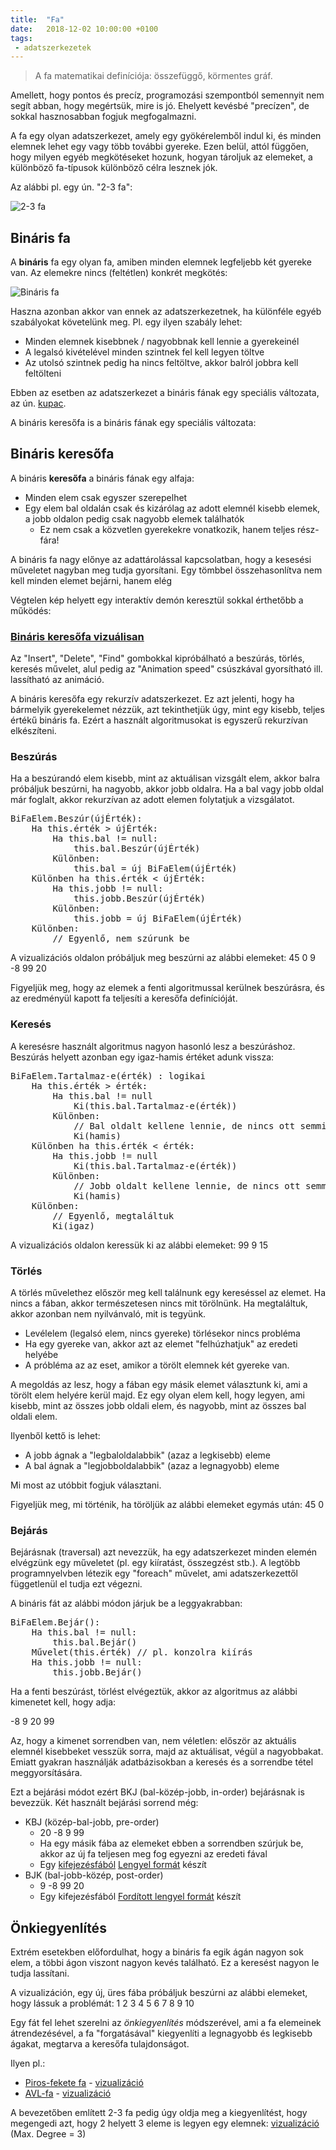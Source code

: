 ```yaml
---
title:  "Fa"
date:   2018-12-02 10:00:00 +0100
tags:
 - adatszerkezetek
---
```


> A fa matematikai definíciója: összefüggő, körmentes gráf.

Amellett, hogy pontos és precíz, programozási szempontból semennyit nem segít abban, hogy megértsük, mire is jó. Ehelyett kevésbé "precízen", de sokkal hasznosabban fogjuk megfogalmazni.

A fa egy olyan adatszerkezet, amely egy gyökérelemből indul ki, és minden elemnek lehet egy vagy több további gyereke. Ezen belül, attól függően, hogy milyen egyéb megkötéseket hozunk, hogyan tároljuk az elemeket, a különböző fa-típusok különböző célra lesznek jók.

Az alábbi pl. egy ún. "2-3 fa":

![2-3 fa](/assets/img/23tree.svg)

## Bináris fa

A **bináris** fa egy olyan fa, amiben minden elemnek legfeljebb két gyereke van. Az elemekre nincs (feltétlen) konkrét megkötés:

![Bináris fa](/assets/img/binary_tree.svg)

Haszna azonban akkor van ennek az adatszerkezetnek, ha különféle egyéb szabályokat követelünk meg. Pl. egy ilyen szabály lehet:

* Minden elemnek kisebbnek / nagyobbnak kell lennie a gyerekeinél
* A legalsó kivételével minden szintnek fel kell legyen töltve
* Az utolsó szintnek pedig ha nincs feltöltve, akkor balról jobbra kell feltölteni

Ebben az esetben az adatszerkezet a bináris fának egy speciális változata, az ún. [kupac](https://hu.wikipedia.org/wiki/Kupac_(adatszerkezet)).

A bináris keresőfa is a bináris fának egy speciális változata:

## Bináris keresőfa

A bináris **keresőfa** a bináris fának egy alfaja:

* Minden elem csak egyszer szerepelhet
* Egy elem bal oldalán csak és kizárólag az adott elemnél kisebb elemek, a jobb oldalon pedig csak nagyobb elemek találhatók
  * Ez nem csak a közvetlen gyerekekre vonatkozik, hanem teljes rész-fára!

A bináris fa nagy előnye az adattárolással kapcsolatban, hogy a kesesési műveletet nagyban meg tudja gyorsítani. Egy tömbbel összehasonlítva nem kell minden elemet bejárni, hanem elég 

Végtelen kép helyett egy interaktív demón keresztül sokkal érthetőbb a működés:

### [Bináris keresőfa vizuálisan](https://www.cs.usfca.edu/~galles/visualization/BST.html)

Az "Insert", "Delete", "Find" gombokkal kipróbálható a beszúrás, törlés, keresés művelet, alul pedig az "Animation speed" csúszkával gyorsítható ill. lassítható az animáció.

A bináris keresőfa egy rekurzív adatszerkezet. Ez azt jelenti, hogy ha bármelyik gyerekelemet nézzük, azt tekinthetjük úgy, mint egy kisebb, teljes értékű bináris fa. Ezért a használt algoritmusokat is egyszerű rekurzívan elkészíteni.

### Beszúrás

Ha a beszúrandó elem kisebb, mint az aktuálisan vizsgált elem, akkor balra próbáljuk beszúrni, ha nagyobb, akkor jobb oldalra. Ha a bal vagy jobb oldal már foglalt, akkor rekurzívan az adott elemen folytatjuk a vizsgálatot.

<pre>
BiFaElem.Beszúr(újÉrték):
    Ha this.érték > újÉrték:
        Ha this.bal != null:
            this.bal.Beszúr(újÉrték)
        Különben:
            this.bal = új BiFaElem(újÉrték)
    Különben ha this.érték < újÉrték:
        Ha this.jobb != null:
            this.jobb.Beszúr(újÉrték)
        Különben:
            this.jobb = új BiFaElem(újÉrték)
    Különben:
        // Egyenlő, nem szúrunk be
</pre>

A vizualizációs oldalon próbáljuk meg beszúrni az alábbi elemeket: 45 0 9 -8 99 20

Figyeljük meg, hogy az elemek a fenti algoritmussal kerülnek beszúrásra, és az eredményül kapott fa teljesíti a keresőfa definícióját.

### Keresés

A keresésre használt algoritmus nagyon hasonló lesz a beszúráshoz. Beszúrás helyett azonban egy igaz-hamis értéket adunk vissza:

<pre>
BiFaElem.Tartalmaz-e(érték) : logikai
    Ha this.érték > érték:
        Ha this.bal != null
            Ki(this.bal.Tartalmaz-e(érték))
        Különben:
            // Bal oldalt kellene lennie, de nincs ott semmi
            Ki(hamis)
    Különben ha this.érték < érték:
        Ha this.jobb != null
            Ki(this.bal.Tartalmaz-e(érték))
        Különben:
            // Jobb oldalt kellene lennie, de nincs ott semmi
            Ki(hamis)
    Különben:
        // Egyenlő, megtaláltuk
        Ki(igaz)
</pre>

A vizualizációs oldalon keressük ki az alábbi elemeket: 99 9 15

### Törlés

A törlés művelethez először meg kell találnunk egy kereséssel az elemet. Ha nincs a fában, akkor természetesen nincs mit törölnünk. Ha megtaláltuk, akkor azonban nem nyilvánvaló, mit is tegyünk.

* Levélelem (legalsó elem, nincs gyereke) törlésekor nincs probléma
* Ha egy gyereke van, akkor azt az elemet "felhúzhatjuk" az eredeti helyébe
* A próbléma az az eset, amikor a törölt elemnek két gyereke van.

A megoldás az lesz, hogy a fában egy másik elemet választunk ki, ami a törölt elem helyére kerül majd. Ez egy olyan elem kell, hogy legyen, ami kisebb, mint az összes jobb oldali elem, és nagyobb, mint az összes bal oldali elem.

Ilyenből kettő is lehet:

* A jobb ágnak a "legbaloldalabbik" (azaz a legkisebb) eleme
* A bal ágnak a "legjobboldalabbik" (azaz a legnagyobb) eleme

Mi most az utóbbit fogjuk választani.

Figyeljük meg, mi történik, ha töröljük az alábbi elemeket egymás után: 45 0

### Bejárás

Bejárásnak (traversal) azt nevezzük, ha egy adatszerkezet minden elemén elvégzünk egy műveletet (pl. egy kiíratást, összegzést stb.). A legtöbb programnyelvben létezik egy "foreach" művelet, ami adatszerkezettől függetlenül el tudja ezt végezni.

A bináris fát az alábbi módon járjuk be a leggyakrabban:

<pre>
BiFaElem.Bejár():
    Ha this.bal != null:
        this.bal.Bejár()
    Művelet(this.érték) // pl. konzolra kiírás
    Ha this.jobb != null:
        this.jobb.Bejár()
</pre>

Ha a fenti beszúrást, törlést elvégeztük, akkor az algoritmus az alábbi kimenetet kell, hogy adja:

-8 9 20 99

Az, hogy a kimenet sorrendben van, nem véletlen: először az aktuális elemnél kisebbeket vesszük sorra, majd az aktuálisat, végül a nagyobbakat. Emiatt gyakran használják adatbázisokban a keresés és a sorrendbe tétel meggyorsítására.

Ezt a bejárási módot ezért BKJ (bal-közép-jobb, in-order) bejárásnak is bevezzük. Két használt bejárási sorrend még:

* KBJ (közép-bal-jobb, pre-order)
  * 20 -8 9 99
  * Ha egy másik fába az elemeket ebben a sorrendben szúrjuk be, akkor az új fa teljesen meg fog egyezni az eredeti fával
  * Egy [kifejezésfából](https://en.wikipedia.org/wiki/Binary_expression_tree) [Lengyel formát](https://en.wikipedia.org/wiki/Polish_notation) készít
* BJK (bal-jobb-közép, post-order)
  * 9 -8 99 20
  * Egy kifejezésfából [Fordított lengyel formát](https://en.wikipedia.org/wiki/Reverse_Polish_notation) készít

## Önkiegyenlítés

Extrém esetekben előfordulhat, hogy a bináris fa egik ágán nagyon sok elem, a többi ágon viszont nagyon kevés található. Ez a keresést nagyon le tudja lassítani.

A vizualizáción, egy új, üres fába próbáljuk beszúrni az alábbi elemeket, hogy lássuk a problémát: 1 2 3 4 5 6 7 8 9 10

Egy fát fel lehet szerelni az _önkiegyenlítés_ módszerével, ami a fa elemeinek átrendezésével, a fa "forgatásával" kiegyenlíti a legnagyobb és legkisebb ágakat, megtarva a keresőfa tulajdonságot.

Ilyen pl.:

* [Piros-fekete fa](https://en.wikipedia.org/wiki/Red%E2%80%93black_tree) - [vizualizáció](https://www.cs.usfca.edu/~galles/visualization/RedBlack.html)
* [AVL-fa](https://en.wikipedia.org/wiki/AVL_tree) - [vizualizáció](https://www.cs.usfca.edu/~galles/visualization/AVLtree.html)

A bevezetőben említett 2-3 fa pedig úgy oldja meg a kiegyenlítést, hogy megengedi azt, hogy 2 helyett 3 eleme is legyen egy elemnek: [vizualizáció](https://www.cs.usfca.edu/~galles/visualization/BPlusTree.html) (Max. Degree = 3)
